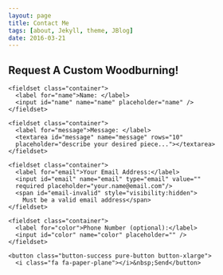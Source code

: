 ```yaml
---
layout: page
title: Contact Me
tags: [about, Jekyll, theme, JBlog]
date: 2016-03-21
---
```


<!-- Latest Post Preview Start -->
  
 <section id="{{ page.section-type }}" class="container content-section text-center">
     <div class="row">
       <div class="col-md-10 col-md-offset-1">
       </div>
     </div>   
 </section>

<!-- Latest Post Preview End -->

<body>
  <h2 class="content-head is-center">Request A Custom Woodburning!</h2>

<!-- START HERE -->
  <link rel="stylesheet" href="https://yui.yahooapis.com/pure/0.6.0/pure-min.css">
  <link rel="stylesheet" href="https://maxcdn.bootstrapcdn.com/font-awesome/4.4.0/css/font-awesome.min.css">
    <!-- Style The Contact Form How Ever You Prefer -->
  <link rel="stylesheet" href="/css/form.css">
  
  <form id="gform" method="POST" class="container"
  action="https://script.google.com/macros/s/AKfycbyePyppGycT3iwxNPE7kv6o4SCKXDXLR5H8lJDOUd3dgexQC7e9/exec">
    <!-- change the form action to your script url -->

    <fieldset class="container">
      <label for="name">Name: </label>
      <input id="name" name="name" placeholder="name" />
    </fieldset>

    <fieldset class="container">
      <label for="message">Message: </label>
      <textarea id="message" name="message" rows="10"
      placeholder="describe your desired piece..."></textarea>
    </fieldset>

    <fieldset class="container">
      <label for="email">Your Email Address:</label>
      <input id="email" name="email" type="email" value=""
      required placeholder="your.name@email.com"/>
      <span id="email-invalid" style="visibility:hidden">
        Must be a valid email address</span>
    </fieldset>

    <fieldset class="container">
      <label for="color">Phone Number (optional):</label>
      <input id="color" name="color" placeholder="" />
    </fieldset>

    <button class="button-success pure-button button-xlarge">
      <i class="fa fa-paper-plane"></i>&nbsp;Send</button>

  </form>

  <!-- Customise the Thankyou Message People See when they submit the form: -->
  <div style="display:none;" id="thankyou_message">
    <h2 class="content-head is-center">Thanks for contacting me!
      I will get back to you soon!</h2>
  </div>

  <!-- Submit the Form to Google Using "AJAX" -->
  <script data-cfasync="false" type="text/javascript"
  src="https://cdn.rawgit.com/dwyl/html-form-send-email-via-google-script-without-server/master/form-submission-handler.js"></script>
  <!-- <script data-cfasync="false" type="text/javascript"
  src="/form-submission-handler.js"></script> -->
<!-- END -->

</body>
</html>
